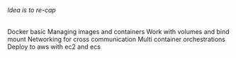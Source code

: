 ###### Idea is to re-cap 

Docker basic
Managing images and containers
Work with volumes and bind mount
Networking for cross communication
Multi container orchestrations
Deploy to aws with ec2 and ecs 
